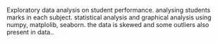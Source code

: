 Exploratory data analysis on student performance. analysing students marks in each subject. statistical analysis and graphical analysis using numpy, matplolib, seaborn. the data is skewed and some outliers also present in data..
